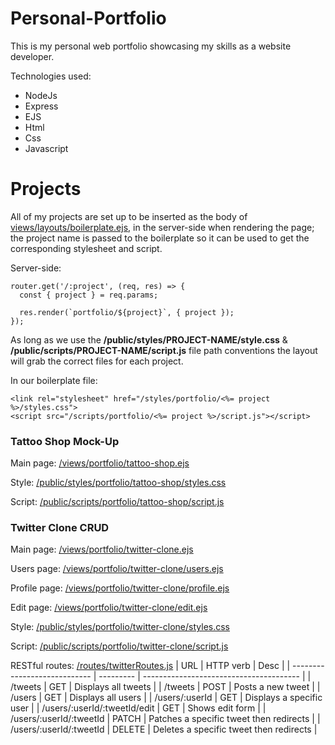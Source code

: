 # Personal-Portfolio
This is my personal web portfolio showcasing my skills as a website developer. 

Technologies used:
* NodeJs
* Express
* EJS
* Html
* Css
* Javascript

# Projects
All of my projects are set up to be inserted as the body of [views/layouts/boilerplate.ejs](views/layouts/boilerplate.ejs),  in the server-side when rendering the page; the project name is passed to the boilerplate so it can be used to get the corresponding stylesheet and script.

Server-side:
```
router.get('/:project', (req, res) => {
  const { project } = req.params;
  
  res.render(`portfolio/${project}`, { project });
});
```
As long as we use the **/public/styles/PROJECT-NAME/style.css** & **/public/scripts/PROJECT-NAME/script.js** file path conventions the layout will grab the correct files for each project.

In our boilerplate file:
```
<link rel="stylesheet" href="/styles/portfolio/<%= project %>/styles.css">
<script src="/scripts/portfolio/<%= project %>/script.js"></script>
```

### Tattoo Shop Mock-Up
Main page: [/views/portfolio/tattoo-shop.ejs](/views/portfolio/tattoo-shop.ejs)

Style: [/public/styles/portfolio/tattoo-shop/styles.css](/public/styles/portfolio/tattoo-shop/styles.css)

Script: [/public/scripts/portfolio/tattoo-shop/script.js](/public/scripts/portfolio/tattoo-shop/script.js)

### Twitter Clone CRUD
Main page: [/views/portfolio/twitter-clone.ejs](/views/portfolio/twitter-clone.ejs)

Users page: [/views/portfolio/twitter-clone/users.ejs](/views/portfolio/twitter-clone/users.ejs)

Profile page: [/views/portfolio/twitter-clone/profile.ejs](/views/portfolio/twitter-clone/profile.ejs)

Edit page: [/views/portfolio/twitter-clone/edit.ejs](/views/portfolio/twitter-clone/edit.ejs)

Style: [/public/styles/portfolio/twitter-clone/styles.css](/public/styles/portfolio/twitter-clone/styles.css)

Script: [/public/scripts/portfolio/twitter-clone/script.js](/public/scripts/portfolio/twitter-clone/script.js)

RESTful routes: [/routes/twitterRoutes.js](/routes/twitterRoutes.js)
| URL                          | HTTP verb | Desc                                    |
| ---------------------------- | --------- | --------------------------------------- |
| /tweets                      | GET       | Displays all tweets                     |
| /tweets                      | POST      | Posts a new tweet                       |
| /users                       | GET       | Displays all users                      |
| /users/:userId               | GET       | Displays a specific user                |
| /users/:userId/:tweetId/edit | GET       | Shows edit form                         |
| /users/:userId/:tweetId      | PATCH     | Patches a specific tweet then redirects |
| /users/:userId/:tweetId      | DELETE    | Deletes a specific tweet then redirects |






